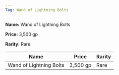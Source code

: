```yaml
---
Tag: Wand of Lightning Bolts
---
```


**Name:** Wand of Lightning Bolts

**Price:** 3,500 gp

**Rarity:** Rare

| Name     | Price     | Rarity     |
| -------- | --------- | ---------- |
| Wand of Lightning Bolts | 3,500 gp | Rare |
